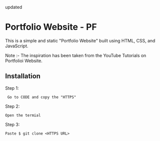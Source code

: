 updated
# Portfolio Website - PF
This is a simple and static "Portfolio Website" built using HTML, CSS, and JavaScript.

Note :- The inspiration has been taken from the YouTube Tutorials on Portfolioi Website.



## Installation

Step 1:

```
 Go to CODE and copy the "HTTPS"
```
Step 2:
```
Open the termial 
```
Step 3:
```
Paste $ git clone <HTTPS URL>
```


